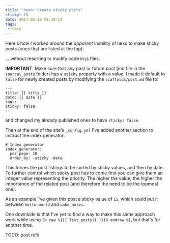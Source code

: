 ```yaml
---
title: 'hexo: create sticky posts'
sticky: 15
date: 2017-02-19 01:19:14
tags: 
 - hexo
---
```

Here's how I worked around the _apparent_ inability of hexo to make sticky posts (ones that are listed at the top):

<!-- more -->

... without resorting to modify code in js files.

**IMPORTANT**: Make sure that any past or future post (md file in the `source\_posts` folder) has a `sticky` property with a value.
I made it default to `false` for newly created posts by modifying the `scaffolds/post.md` file to:

```
---
title: {{ title }}
date: {{ date }}
tags:
sticky: false
---
```

and changed my already published ones to have `sticky: false`.

Then at the end of the site's `_config.yml` I've added another section to instruct the index generator:

```
# Index generator
index_generator:
  per_page: 10
  order_by: -sticky -date
```

This forces the post listings to be sorted by sticky values, and then by date. 
To further control which sticky post has to come first you can give them an integer value representing the priority.
The higher the value, the higher the importance of the related post (and therefore the need to be the topmost one).


As an example I've given this post a sticky value of `15`, which sould put it between `hello-world` and `pako_notes`.

One downside is that I've yet to find a way to make this same approach work while using `{% raw %}{{ list_posts() }}{% endraw %}`, but that's for another time.


TODO: post refs